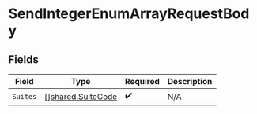# SendIntegerEnumArrayRequestBody


## Fields

| Field                                                  | Type                                                   | Required                                               | Description                                            |
| ------------------------------------------------------ | ------------------------------------------------------ | ------------------------------------------------------ | ------------------------------------------------------ |
| `Suites`                                               | [][shared.SuiteCode](../../models/shared/suitecode.md) | :heavy_check_mark:                                     | N/A                                                    |
